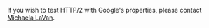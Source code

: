 If you wish to test HTTP/2 with Google's properties, please contact [Michaela LaVan](mlavan@google.com).